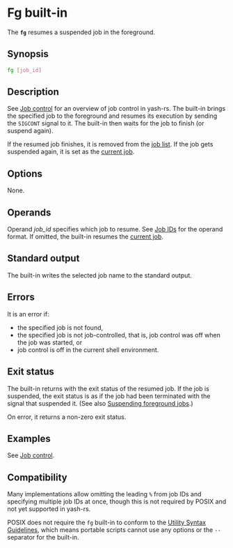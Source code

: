 # Fg built-in

The **`fg`** resumes a suspended job in the foreground.

## Synopsis

```sh
fg [job_id]
```

## Description

See [Job control](../interactive/job_control.md) for an overview of job control in yash-rs. The built-in brings the specified job to the foreground and resumes its execution by sending the `SIGCONT` signal to it. The built-in then waits for the job to finish (or suspend again).

If the resumed job finishes, it is removed from the [job list](../interactive/job_control.md#job-list). If the job gets suspended again, it is set as the [current job](../interactive/job_control.md#current-and-previous-jobs).

## Options

None.

## Operands

Operand *job_id* specifies which job to resume. See [Job IDs](../interactive/job_control.md#job-ids) for the operand format. If omitted, the built-in resumes the [current job](../interactive/job_control.md#current-and-previous-jobs).

## Standard output

The built-in writes the selected job name to the standard output.

<!-- TODO: print the job number as well -->

## Errors

It is an error if:

- the specified job is not found,
- the specified job is not job-controlled, that is, job control was off when the job was started, or
- job control is off in the current shell environment.

## Exit status

The built-in returns with the exit status of the resumed job. If the job is suspended, the exit status is as if the job had been terminated with the signal that suspended it. (See also [Suspending foreground jobs](../interactive/job_control.md#suspending-foreground-jobs).)

On error, it returns a non-zero exit status.

## Examples

See [Job control](../interactive/job_control.md).

## Compatibility

Many implementations allow omitting the leading `%` from job IDs and specifying multiple job IDs at once, though this is not required by POSIX and not yet supported in yash-rs.

POSIX does not require the `fg` built-in to conform to the [Utility Syntax Guidelines](https://pubs.opengroup.org/onlinepubs/9799919799/basedefs/V1_chap12.html#tag_12_02), which means portable scripts cannot use any options or the `--` separator for the built-in.
